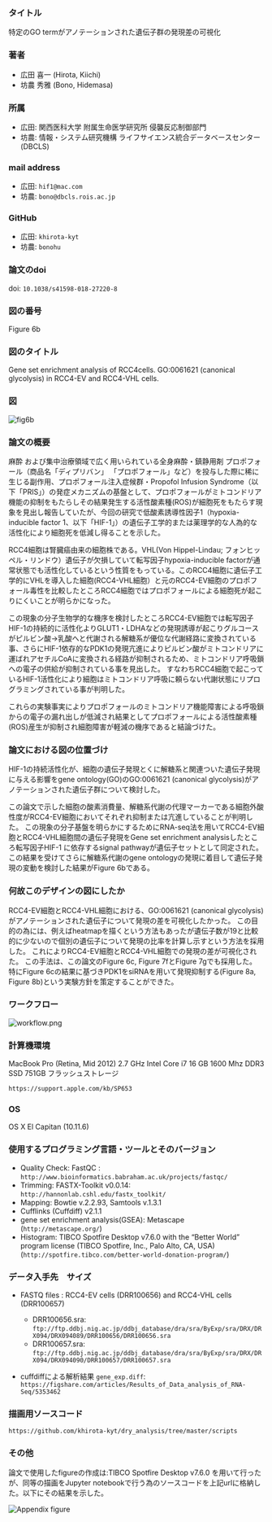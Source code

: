 ### タイトル
特定のGO termがアノテーションされた遺伝子群の発現差の可視化

### 著者
- 広田 喜一 (Hirota, Kiichi)
- 坊農 秀雅 (Bono, Hidemasa)

### 所属
- 広田: 関西医科大学 附属生命医学研究所 侵襲反応制御部門
- 坊農: 情報・システム研究機構 ライフサイエンス統合データベースセンター(DBCLS)

###  mail address
- 広田: `hif1@mac.com`
- 坊農: `bono@dbcls.rois.ac.jp`

### GitHub
- 広田: `khirota-kyt`
- 坊農: `bonohu`

###  論文のdoi
doi: `10.1038/s41598-018-27220-8`

###  図の番号
Figure 6b

### 図のタイトル
Gene set enrichment analysis of RCC4cells.
GO:0061621 (canonical glycolysis) in RCC4-EV and RCC4-VHL cells.

### 図

![fig6b](https://github.com/khirota-kyt/dry_analysis/blob/master/fig6b.png)

### 論文の概要

麻酔 および集中治療領域で広く用いられている全身麻酔・鎮静用剤 プロポフォール（商品名「ディプリバン」 「プロポフォール」など）を投与した際に稀に生じる副作用、プロポフォール注入症候群・Propofol Infusion Syndrome（以下「PRIS」）の発症メカニズムの基盤として、プロポフォールがミトコンドリア機能の抑制をもたらしその結果発生する活性酸素種(ROS)が細胞死をもたらす現象を見出し報告していたが、今回の研究で低酸素誘導性因子1（hypoxia-inducible factor 1、以下「HIF-1」）の遺伝子工学的または薬理学的な人為的な活性化により細胞死を低減し得ることを示した。

RCC4細胞は腎臓癌由来の細胞株である。VHL(Von Hippel-Lindau; フォンヒッペル・リンドウ）遺伝子が欠損していて転写因子hypoxia-inducible factorが通常状態でも活性化しているという性質をもっている。このRCC4細胞に遺伝子工学的にVHLを導入した細胞(RCC4-VHL細胞）と元のRCC4-EV細胞のプロポフォール毒性を比較したところRCC4細胞ではプロポフォールによる細胞死が起こりにくいことが明らかになった。

この現象の分子生物学的な機序を検討したところRCC4-EV細胞では転写因子HIF-1の持続的に活性化よりGLUT1・LDHAなどの発現誘導が起こりグルコースがピルビン酸→乳酸へと代謝される解糖系が優位な代謝経路に変換されている事、さらにHIF-1依存的なPDK1の発現亢進によりピルビン酸がミトコンドリアに運ばれアセチルCoAに変換される経路が抑制されるため、ミトコンドリア呼吸鎖への電子の供給が抑制されている事を見出した。
すなわちRCC4細胞で起こっているHIF-1活性化により細胞はミトコンドリア呼吸に頼らない代謝状態にリプログラミングされている事が判明した。

これらの実験事実によりプロポフォールのミトコンドリア機能障害による呼吸鎖からの電子の漏れ出しが低減され結果としてプロポフォールによる活性酸素種(ROS)産生が抑制され細胞障害が軽減の機序であると結論づけた。


### 論文における図の位置づけ

HIF-1の持続活性化が、細胞の遺伝子発現とくに解糖系と関連ついた遺伝子発現に与える影響をgene ontology(GO)のGO:0061621 (canonical glycolysis)がアノテーションされた遺伝子群について検討した。

この論文で示した細胞の酸素消費量、解糖系代謝の代理マーカーである細胞外酸性度がRCC4-EV細胞においてそれぞれ抑制または亢進していることが判明した。
この現象の分子基盤を明らかにするためにRNA-seq法を用いてRCC4-EV細胞とRCC4-VHL細胞間の遺伝子発現をGene set enrichment analysisしたところ転写因子HIF-1 に依存するsignal pathwayが遺伝子セットとして同定された。
この結果を受けてさらに解糖系代謝のgene ontologyの発現に着目して遺伝子発現の変動を検討した結果がFigure 6bである。

### 何故このデザインの図にしたか

RCC4-EV細胞とRCC4-VHL細胞における、GO:0061621 (canonical glycolysis)がアノテーションされた遺伝子について発現の差を可視化したかった。
この目的の為には、例えばheatmapを描くという方法もあったが遺伝子数が19と比較的に少ないので個別の遺伝子について発現の比率を計算し示すという方法を採用した。
これによりRCC4-EV細胞とRCC4-VHL細胞での発現の差が可視化された。
この手法は、この論文のFigure 6c, Figure 7fとFigure 7gでも採用した。
特にFigure 6cの結果に基づきPDK1をsiRNAを用いて発現抑制する(Figure 8a, Figure 8b)という実験方針を策定することができた。

### ワークフロー

![workflow.png](https://github.com/khirota-kyt/dry_analysis/blob/master/workflow.png)

### 計算機環境

MacBook Pro (Retina, Mid 2012)
2.7 GHz Intel Core i7
16 GB 1600 Mhz DDR3
SSD 751GB フラッシュストレージ

`https://support.apple.com/kb/SP653`

### OS 
OS X El Capitan (10.11.6)

### 使用するプログラミング言語・ツールとそのバージョン

- Quality Check: FastQC : `http://www.bioinformatics.babraham.ac.uk/projects/fastqc/`
- Trimming: FASTX-Toolkit v0.0.14: `http://hannonlab.cshl.edu/fastx_toolkit/`
- Mapping: Bowtie v.2.2.93, Samtools v.1.3.1
- Cufflinks (Cuffdiff) v2.1.1
- gene set enrichment analysis(GSEA): Metascape (`http://metascape.org/`)
- Histogram: TIBCO Spotfire Desktop v7.6.0 with the “Better World” program license (TIBCO Spotfire, Inc., Palo Alto, CA, USA) (`http://spotfire.tibco.com/better-world-donation-program/`)

### データ入手先　サイズ

- FASTQ files : RCC4-EV cells (DRR100656) and RCC4-VHL cells (DRR100657)
  - DRR100656.sra: `ftp://ftp.ddbj.nig.ac.jp/ddbj_database/dra/sra/ByExp/sra/DRX/DRX094/DRX094089/DRR100656/DRR100656.sra`
  - DRR100657.sra: `ftp://ftp.ddbj.nig.ac.jp/ddbj_database/dra/sra/ByExp/sra/DRX/DRX094/DRX094090/DRR100657/DRR100657.sra`

- cuffdiffによる解析結果 `gene_exp.diff`: `https://figshare.com/articles/Results_of_Data_analysis_of_RNA-Seq/5353462`

### 描画用ソースコード

`https://github.com/khirota-kyt/dry_analysis/tree/master/scripts`


### その他

論文で使用したfigureの作成は:TIBCO Spotfire Desktop v7.6.0 を用いて行ったが、同等の描画をJupyter notebookで行う為のソースコードを上記urlに格納した。以下にその結果を示した。

![Appendix figure](https://github.com/khirota-kyt/dry_analysis/blob/master/figure_appendix.png)


